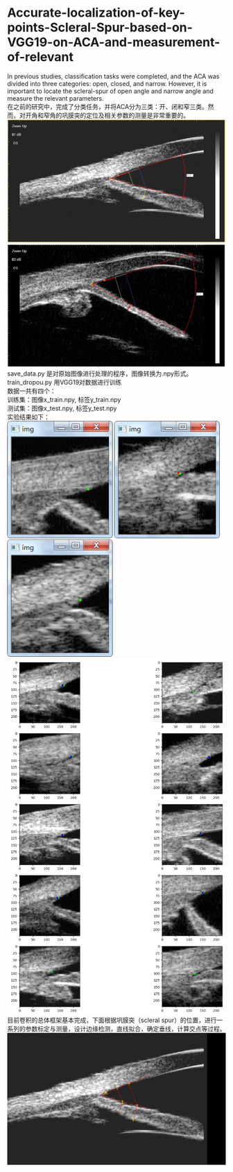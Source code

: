 # Accurate-localization-of-key-points-Scleral-Spur-based-on-VGG19-on-ACA-and-measurement-of-relevant
In previous studies, classification tasks were completed, and the ACA was divided into three categories: open, closed, and narrow. However, it is important to locate the scleral-spur of open angle and narrow angle  and measure the relevant parameters.  
在之前的研究中，完成了分类任务，并将ACA分为三类：开、闭和窄三类。然而，对开角和窄角的巩膜突的定位及相关参数的测量是非常重要的。  
![image](https://github.com/1579477793/Accurate-localization-of-key-points-Scleral-Spur-based-on-VGG19-on-ACA-and-measurement-of-relevant/blob/master/results/sample1.png)  
![image](https://github.com/1579477793/Accurate-localization-of-key-points-Scleral-Spur-based-on-VGG19-on-ACA-and-measurement-of-relevant/blob/master/results/sample2.png)  
save_data.py 是对原始图像进行处理的程序，图像转换为.npy形式。 
train_dropou.py 用VGG19对数据进行训练  
数据一共有四个：  
训练集：图像x_train.npy, 标签y_train.npy  
测试集：图像x_test.npy, 标签y_test.npy  
实验结果如下：  
![image](https://github.com/1579477793/Accurate-localization-of-key-points-Scleral-Spur-based-on-VGG19-on-ACA-and-measurement-of-relevant/blob/master/results/1.png)
![image](https://github.com/1579477793/Accurate-localization-of-key-points-Scleral-Spur-based-on-VGG19-on-ACA-and-measurement-of-relevant/blob/master/results/2.png)
![image](https://github.com/1579477793/Accurate-localization-of-key-points-Scleral-Spur-based-on-VGG19-on-ACA-and-measurement-of-relevant/blob/master/results/3.png)
![image](https://github.com/1579477793/Accurate-localization-of-key-points-Scleral-Spur-based-on-VGG19-on-ACA-and-measurement-of-relevant/blob/master/results/4.png)  
目前卷积的总体框架基本完成，下面根据巩膜突（scleral spur）的位置，进行一系列的参数标定与测量，设计边缘检测，直线拟合，确定垂线，计算交点等过程。  
![image](https://github.com/1579477793/Accurate-localization-of-key-points-Scleral-Spur-based-on-VGG19-on-ACA-and-measurement-of-relevant/blob/master/results/6.png)
